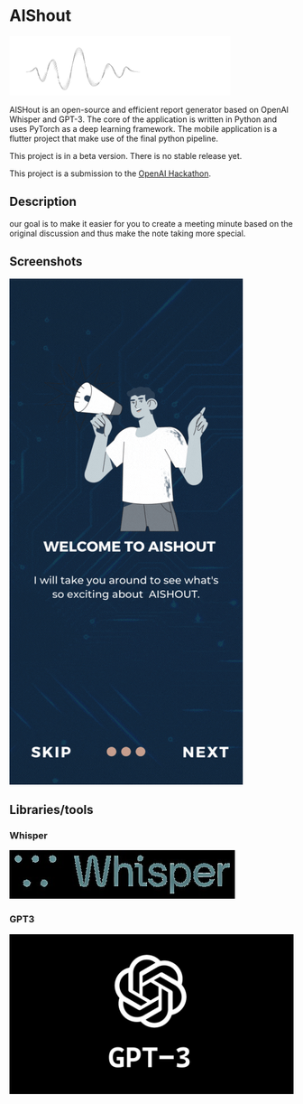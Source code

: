 # AIShout

![](images/logo-white.png)

AISHout is an open-source and efficient report generator based on OpenAI Whisper and GPT-3. The core of the application is written in Python and uses PyTorch as a deep learning framework. The mobile application is a flutter project that make use of the final python pipeline.

This project is in a beta version. There is no stable release yet. 

This project is a submission to the [OpenAI Hackathon](https://lablab.ai/event/openai-whisper-gpt3-codex-dalle2-hackathon). 

## Description
our goal is to make it easier for you to create a meeting minute based on the original discussion and thus make the note taking more special. 

## Screenshots

![](images/aishout.gif)

## Libraries/tools

### Whisper
![](images/whisper.jpg)
### GPT3
![](images/cover7.jpg)
